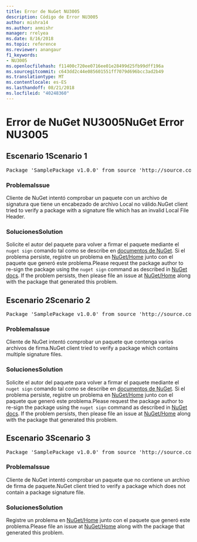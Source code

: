 ```yaml
---
title: Error de NuGet NU3005
description: Código de Error NU3005
author: mishra14
ms.author: anmishr
manager: rrelyea
ms.date: 8/16/2018
ms.topic: reference
ms.reviewer: anangaur
f1_keywords:
- NU3005
ms.openlocfilehash: f11400c720ee0716ee01e28499d25fb99dff196a
ms.sourcegitcommit: c643dd2c44e085601551ff7079d696bcc3ad2b49
ms.translationtype: MT
ms.contentlocale: es-ES
ms.lasthandoff: 08/21/2018
ms.locfileid: "40248360"
---
```

# <a name="nuget-error-nu3005"></a><span data-ttu-id="ad80f-103">Error de NuGet NU3005</span><span class="sxs-lookup"><span data-stu-id="ad80f-103">NuGet Error NU3005</span></span>

## <a name="scenario-1"></a><span data-ttu-id="ad80f-104">Escenario 1</span><span class="sxs-lookup"><span data-stu-id="ad80f-104">Scenario 1</span></span>

<pre>Package 'SamplePackage v1.0.0' from source 'http://source.com/index.json': The package contains an invalid package signature file.</pre>

### <a name="issue"></a><span data-ttu-id="ad80f-105">Problema</span><span class="sxs-lookup"><span data-stu-id="ad80f-105">Issue</span></span>

<span data-ttu-id="ad80f-106">Cliente de NuGet intentó comprobar un paquete con un archivo de signatura que tiene un encabezado de archivo Local no válido.</span><span class="sxs-lookup"><span data-stu-id="ad80f-106">NuGet client tried to verify a package with a signature file which has an invalid Local File Header.</span></span>


### <a name="solution"></a><span data-ttu-id="ad80f-107">Soluciones</span><span class="sxs-lookup"><span data-stu-id="ad80f-107">Solution</span></span>

<span data-ttu-id="ad80f-108">Solicite el autor del paquete para volver a firmar el paquete mediante el `nuget sign` comando tal como se describe en [documentos de NuGet](https://docs.microsoft.com/en-us/nuget/create-packages/sign-a-package). Si el problema persiste, registre un problema en [NuGet/Home](https://github.com/NuGet/Home/issues) junto con el paquete que generó este problema.</span><span class="sxs-lookup"><span data-stu-id="ad80f-108">Please request the package author to re-sign the package using the `nuget sign` command as described in [NuGet docs](https://docs.microsoft.com/en-us/nuget/create-packages/sign-a-package). If the problem persists, then please file an issue at [NuGet/Home](https://github.com/NuGet/Home/issues) along with the package that generated this problem.</span></span>



## <a name="scenario-2"></a><span data-ttu-id="ad80f-109">Escenario 2</span><span class="sxs-lookup"><span data-stu-id="ad80f-109">Scenario 2</span></span>

<pre>Package 'SamplePackage v1.0.0' from source 'http://source.com/index.json': The package contains multiple package signature files.</pre>

### <a name="issue"></a><span data-ttu-id="ad80f-110">Problema</span><span class="sxs-lookup"><span data-stu-id="ad80f-110">Issue</span></span>

<span data-ttu-id="ad80f-111">Cliente de NuGet intentó comprobar un paquete que contenga varios archivos de firma.</span><span class="sxs-lookup"><span data-stu-id="ad80f-111">NuGet client tried to verify a package which contains multiple signature files.</span></span>


### <a name="solution"></a><span data-ttu-id="ad80f-112">Soluciones</span><span class="sxs-lookup"><span data-stu-id="ad80f-112">Solution</span></span>

<span data-ttu-id="ad80f-113">Solicite el autor del paquete para volver a firmar el paquete mediante el `nuget sign` comando tal como se describe en [documentos de NuGet](https://docs.microsoft.com/en-us/nuget/create-packages/sign-a-package). Si el problema persiste, registre un problema en [NuGet/Home](https://github.com/NuGet/Home/issues) junto con el paquete que generó este problema.</span><span class="sxs-lookup"><span data-stu-id="ad80f-113">Please request the package author to re-sign the package using the `nuget sign` command as described in [NuGet docs](https://docs.microsoft.com/en-us/nuget/create-packages/sign-a-package). If the problem persists, then please file an issue at [NuGet/Home](https://github.com/NuGet/Home/issues) along with the package that generated this problem.</span></span>



## <a name="scenario-3"></a><span data-ttu-id="ad80f-114">Escenario 3</span><span class="sxs-lookup"><span data-stu-id="ad80f-114">Scenario 3</span></span>

<pre>Package 'SamplePackage v1.0.0' from source 'http://source.com/index.json': The package does not contain a valid package signature file.</pre>

### <a name="issue"></a><span data-ttu-id="ad80f-115">Problema</span><span class="sxs-lookup"><span data-stu-id="ad80f-115">Issue</span></span>

<span data-ttu-id="ad80f-116">Cliente de NuGet intentó comprobar un paquete que no contiene un archivo de firma de paquete.</span><span class="sxs-lookup"><span data-stu-id="ad80f-116">NuGet client tried to verify a package which does not contain a package signature file.</span></span>


### <a name="solution"></a><span data-ttu-id="ad80f-117">Soluciones</span><span class="sxs-lookup"><span data-stu-id="ad80f-117">Solution</span></span>

<span data-ttu-id="ad80f-118">Registre un problema en [NuGet/Home](https://github.com/NuGet/Home/issues) junto con el paquete que generó este problema.</span><span class="sxs-lookup"><span data-stu-id="ad80f-118">Please file an issue at [NuGet/Home](https://github.com/NuGet/Home/issues) along with the package that generated this problem.</span></span>


